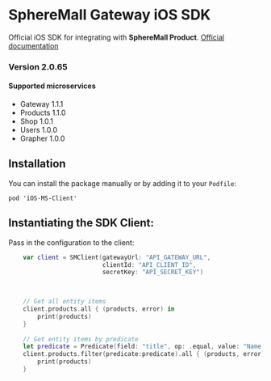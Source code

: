 # SphereMall Gateway iOS SDK
Official iOS SDK for integrating with **SphereMall Product**.
[Official documentation](https://spheremall.atlassian.net/wiki/spaces/MIC/pages)

### Version 2.0.65
#### Supported microservices
* Gateway 1.1.1
* Products 1.1.0
* Shop 1.0.1
* Users 1.0.0
* Grapher 1.0.0

## Installation
You can install the package manually or by adding it to your `Podfile`:
```
pod 'iOS-MS-Client'

```
## Instantiating the SDK Client:

Pass in the configuration to the client:

```swift
    var client = SMClient(gatewayUrl: "API_GATEWAY_URL",
                          clientId: "API_CLIENT_ID",
                          secretKey: "API_SECRET_KEY")
                          
```

```swift

    // Get all entity items
    client.products.all { (products, error) in
        print(products)
    }
    
    // Get entity items by predicate
    let predicate = Predicate(field: "title", op: .equal, value: "Name of product")
    client.products.filter(predicate:predicate).all { (products, error) in
        print(products)
    }

```

